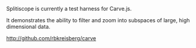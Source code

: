 Splitiscope is currently a test harness for Carve.js.

It demonstrates the ability to filter and zoom into subspaces of large, high dimensional data.

http://github.com/rbkreisberg/carve
